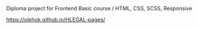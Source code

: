 Diploma project for Frontend Basic course / HTML, CSS, SCSS, Responsive

https://olehok.github.io/HLEGAL-pages/

